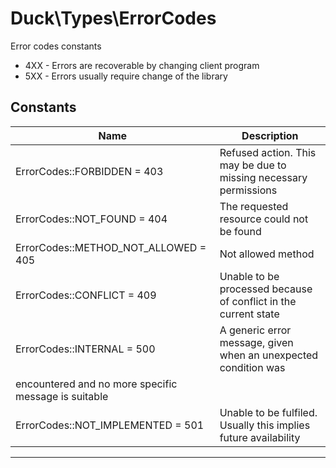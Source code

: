 # Duck\Types\ErrorCodes
Error codes constants

- 4XX - Errors are recoverable by changing client program
- 5XX - Errors usually require change of the library




## Constants

| Name | Description |
|------|-------------|
|ErrorCodes::FORBIDDEN = 403|Refused action. This may be due to missing necessary permissions|
|ErrorCodes::NOT_FOUND = 404|The requested resource could not be found|
|ErrorCodes::METHOD_NOT_ALLOWED = 405|Not allowed method|
|ErrorCodes::CONFLICT = 409|Unable to be processed because of conflict in the current state|
|ErrorCodes::INTERNAL = 500|A generic error message, given when an unexpected condition was
encountered and no more specific message is suitable|
|ErrorCodes::NOT_IMPLEMENTED = 501|Unable to be fulfiled. Usually this implies future availability|



---


